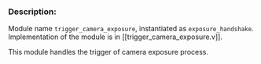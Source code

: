 ### Description:
Module name `trigger_camera_exposure`, instantiated as `exposure_handshake`.
Implementation of the module is in [[trigger_camera_exposure.v]].

This module handles the trigger of camera exposure process.

